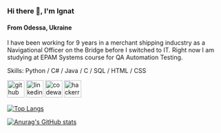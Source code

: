 
### Hi there 👋, I'm Ignat
#### From Odessa, Ukraine


I have been working for 9 years in a merchant shipping inducstry as a Navigational Officer on the Bridge before I switched to IT. Right now I am studying at EPAM Systems course for QA Automation Testing.

Skills: Python / C# / Java / C / SQL / HTML / CSS


[<img src='https://cdn.jsdelivr.net/npm/simple-icons@3.0.1/icons/github.svg' alt='github' height='40'>](https://github.com/IgnatikVodichka)  [<img src='https://cdn.jsdelivr.net/npm/simple-icons@3.0.1/icons/linkedin.svg' alt='linkedin' height='40'>](https://www.linkedin.com/in/https://www.linkedin.com/in/ignat-katrechko//)  [<img src='https://cdn.jsdelivr.net/npm/simple-icons@3.0.1/icons/codewars.svg' alt='codewars' height='40'>](https://www.codewars.com/users/IgnatikVodichka)  [<img src='https://cdn.jsdelivr.net/npm/simple-icons@3.0.1/icons/hackerrank.svg' alt='hackerrank' height='40'>](https://www.hackerrank.com/ignat136)  

[![Top Langs](https://github-readme-stats.vercel.app/api/top-langs/?username=IgnatikVodichka)](https://github.com/anuraghazra/github-readme-stats)



[![Anurag's GitHub stats](https://github-readme-stats.vercel.app/api?username=IgnatikVodichka&show_icons=true&theme=tokyonight)](https://github.com/IgnatikVodichka)
